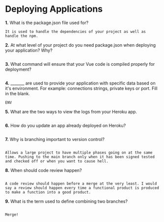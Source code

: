# Deploying Applications

**1.** What is the package.json file used for?
<!-- enter you answer in the space below -->
```
It is used to handle the dependencies of your project as well as handle the npm. 

``` 
**2.** At what level of your project do you need package.json when deploying your application? Why?
<!-- enter you answer in the space below -->
```

```
**3.** What command will ensure that your Vue code is compiled properly for deployment?
<!-- enter you answer in the space below -->
```

```
**4.** _______ are used to provide your application with specific data based on it's environment. For example: connections strings, private keys or port. Fill in the blank.
<!-- enter you answer in the space below -->
```
ENV
```
**5.** What are the two ways to view the logs from your Heroku app.
<!-- enter you answer in the space below -->
```

```
**6.** How do you update an app already deployed on Heroku?
<!-- enter you answer in the space below -->
```

```
**7.** Why is branching important to version control?
<!-- enter you answer in the space below -->
```

Allows a large project to have multiple phases going on at the same time. Pushing to the main branch only when it has been signed tested and checked off or when you want to cause hell. 

```
**8.** When should code review happen?
<!-- enter you answer in the space below -->
```

A code review should happen before a merge at the very least. I would say a review should happen every time a functional product is produced to make a function into a good product. 

```
**9.** What is the term used to define combining two branches?
<!-- enter you answer in the space below -->
```

Merge!

```